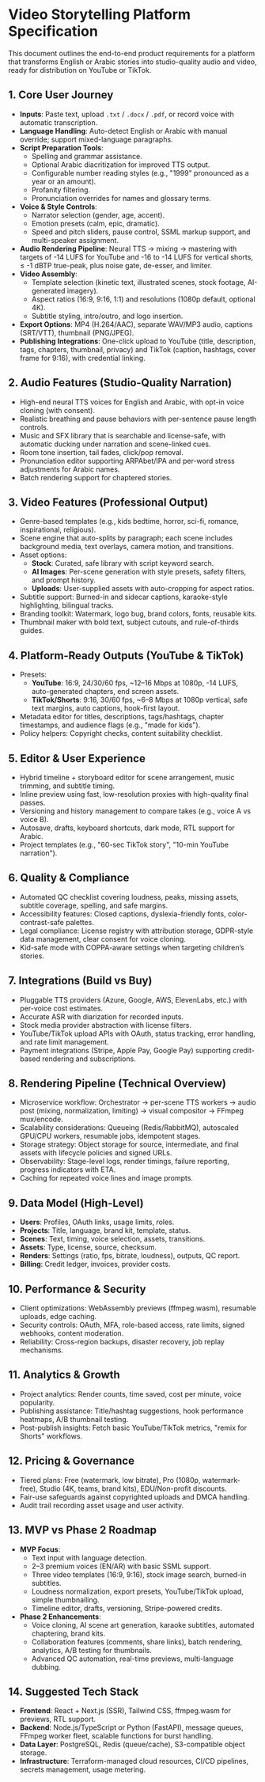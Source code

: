 # Video Storytelling Platform Specification

This document outlines the end-to-end product requirements for a platform that transforms English or Arabic stories into studio-quality audio and video, ready for distribution on YouTube or TikTok.

## 1. Core User Journey
- **Inputs**: Paste text, upload `.txt` / `.docx` / `.pdf`, or record voice with automatic transcription.
- **Language Handling**: Auto-detect English or Arabic with manual override; support mixed-language paragraphs.
- **Script Preparation Tools**:
  - Spelling and grammar assistance.
  - Optional Arabic diacritization for improved TTS output.
  - Configurable number reading styles (e.g., "1999" pronounced as a year or an amount).
  - Profanity filtering.
  - Pronunciation overrides for names and glossary terms.
- **Voice & Style Controls**:
  - Narrator selection (gender, age, accent).
  - Emotion presets (calm, epic, dramatic).
  - Speed and pitch sliders, pause control, SSML markup support, and multi-speaker assignment.
- **Audio Rendering Pipeline**: Neural TTS → mixing → mastering with targets of -14 LUFS for YouTube and -16 to -14 LUFS for vertical shorts, ≤ -1 dBTP true-peak, plus noise gate, de-esser, and limiter.
- **Video Assembly**:
  - Template selection (kinetic text, illustrated scenes, stock footage, AI-generated imagery).
  - Aspect ratios (16:9, 9:16, 1:1) and resolutions (1080p default, optional 4K).
  - Subtitle styling, intro/outro, and logo insertion.
- **Export Options**: MP4 (H.264/AAC), separate WAV/MP3 audio, captions (SRT/VTT), thumbnail (PNG/JPEG).
- **Publishing Integrations**: One-click upload to YouTube (title, description, tags, chapters, thumbnail, privacy) and TikTok (caption, hashtags, cover frame for 9:16), with credential linking.

## 2. Audio Features (Studio-Quality Narration)
- High-end neural TTS voices for English and Arabic, with opt-in voice cloning (with consent).
- Realistic breathing and pause behaviors with per-sentence pause length controls.
- Music and SFX library that is searchable and license-safe, with automatic ducking under narration and scene-linked cues.
- Room tone insertion, tail fades, click/pop removal.
- Pronunciation editor supporting ARPAbet/IPA and per-word stress adjustments for Arabic names.
- Batch rendering support for chaptered stories.

## 3. Video Features (Professional Output)
- Genre-based templates (e.g., kids bedtime, horror, sci-fi, romance, inspirational, religious).
- Scene engine that auto-splits by paragraph; each scene includes background media, text overlays, camera motion, and transitions.
- Asset options:
  - **Stock**: Curated, safe library with script keyword search.
  - **AI Images**: Per-scene generation with style presets, safety filters, and prompt history.
  - **Uploads**: User-supplied assets with auto-cropping for aspect ratios.
- Subtitle support: Burned-in and sidecar captions, karaoke-style highlighting, bilingual tracks.
- Branding toolkit: Watermark, logo bug, brand colors, fonts, reusable kits.
- Thumbnail maker with bold text, subject cutouts, and rule-of-thirds guides.

## 4. Platform-Ready Outputs (YouTube & TikTok)
- Presets:
  - **YouTube**: 16:9, 24/30/60 fps, ~12–16 Mbps at 1080p, -14 LUFS, auto-generated chapters, end screen assets.
  - **TikTok/Shorts**: 9:16, 30/60 fps, ~6–8 Mbps at 1080p vertical, safe text margins, auto captions, hook-first layout.
- Metadata editor for titles, descriptions, tags/hashtags, chapter timestamps, and audience flags (e.g., "made for kids").
- Policy helpers: Copyright checks, content suitability checklist.

## 5. Editor & User Experience
- Hybrid timeline + storyboard editor for scene arrangement, music trimming, and subtitle timing.
- Inline preview using fast, low-resolution proxies with high-quality final passes.
- Versioning and history management to compare takes (e.g., voice A vs voice B).
- Autosave, drafts, keyboard shortcuts, dark mode, RTL support for Arabic.
- Project templates (e.g., "60-sec TikTok story", "10-min YouTube narration").

## 6. Quality & Compliance
- Automated QC checklist covering loudness, peaks, missing assets, subtitle coverage, spelling, and safe margins.
- Accessibility features: Closed captions, dyslexia-friendly fonts, color-contrast-safe palettes.
- Legal compliance: License registry with attribution storage, GDPR-style data management, clear consent for voice cloning.
- Kid-safe mode with COPPA-aware settings when targeting children’s stories.

## 7. Integrations (Build vs Buy)
- Pluggable TTS providers (Azure, Google, AWS, ElevenLabs, etc.) with per-voice cost estimates.
- Accurate ASR with diarization for recorded inputs.
- Stock media provider abstraction with license filters.
- YouTube/TikTok upload APIs with OAuth, status tracking, error handling, and rate limit management.
- Payment integrations (Stripe, Apple Pay, Google Pay) supporting credit-based rendering and subscriptions.

## 8. Rendering Pipeline (Technical Overview)
- Microservice workflow: Orchestrator → per-scene TTS workers → audio post (mixing, normalization, limiting) → visual compositor → FFmpeg mux/encode.
- Scalability considerations: Queueing (Redis/RabbitMQ), autoscaled GPU/CPU workers, resumable jobs, idempotent stages.
- Storage strategy: Object storage for source, intermediate, and final assets with lifecycle policies and signed URLs.
- Observability: Stage-level logs, render timings, failure reporting, progress indicators with ETA.
- Caching for repeated voice lines and image prompts.

## 9. Data Model (High-Level)
- **Users**: Profiles, OAuth links, usage limits, roles.
- **Projects**: Title, language, brand kit, template, status.
- **Scenes**: Text, timing, voice selection, assets, transitions.
- **Assets**: Type, license, source, checksum.
- **Renders**: Settings (ratio, fps, bitrate, loudness), outputs, QC report.
- **Billing**: Credit ledger, invoices, provider costs.

## 10. Performance & Security
- Client optimizations: WebAssembly previews (ffmpeg.wasm), resumable uploads, edge caching.
- Security controls: OAuth, MFA, role-based access, rate limits, signed webhooks, content moderation.
- Reliability: Cross-region backups, disaster recovery, job replay mechanisms.

## 11. Analytics & Growth
- Project analytics: Render counts, time saved, cost per minute, voice popularity.
- Publishing assistance: Title/hashtag suggestions, hook performance heatmaps, A/B thumbnail testing.
- Post-publish insights: Fetch basic YouTube/TikTok metrics, "remix for Shorts" workflows.

## 12. Pricing & Governance
- Tiered plans: Free (watermark, low bitrate), Pro (1080p, watermark-free), Studio (4K, teams, brand kits), EDU/Non-profit discounts.
- Fair-use safeguards against copyrighted uploads and DMCA handling.
- Audit trail recording asset usage and user activity.

## 13. MVP vs Phase 2 Roadmap
- **MVP Focus**:
  - Text input with language detection.
  - 2–3 premium voices (EN/AR) with basic SSML support.
  - Three video templates (16:9, 9:16), stock image search, burned-in subtitles.
  - Loudness normalization, export presets, YouTube/TikTok upload, simple thumbnailing.
  - Timeline editor, drafts, versioning, Stripe-powered credits.
- **Phase 2 Enhancements**:
  - Voice cloning, AI scene art generation, karaoke subtitles, automated chaptering, brand kits.
  - Collaboration features (comments, share links), batch rendering, analytics, A/B testing for thumbnails.
  - Advanced QC automation, real-time previews, multi-language dubbing.

## 14. Suggested Tech Stack
- **Frontend**: React + Next.js (SSR), Tailwind CSS, ffmpeg.wasm for previews, RTL support.
- **Backend**: Node.js/TypeScript or Python (FastAPI), message queues, FFmpeg worker fleet, scalable functions for burst handling.
- **Data Layer**: PostgreSQL, Redis (queue/cache), S3-compatible object storage.
- **Infrastructure**: Terraform-managed cloud resources, CI/CD pipelines, secrets management, usage metering.

